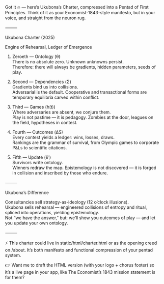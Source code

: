 Got it 🔥 — here’s Ukubona’s Charter, compressed into a Pentad of First Principles. Think of it as your Economist-1843-style manifesto, but in your voice, and straight from the neuron rug.

⸻

Ukubona Charter (2025)      

Engine of Rehearsal, Ledger of Emergence  

   1.	Zeroeth — Ontology (θ)            
There is no absolute zero. Unknown unknowns persist.    
Therefore: there will always be gradients, hidden parameters, seeds of play.    
	
   2.	Second — Dependencies (Σ)          
Gradients bind us into collisions.      
Adversarial is the default. Cooperative and transactional forms are temporary equilibria carved within conflict.      
	
   3.	Third — Games (h(t))    
Where adversaries are absent, we conjure them.     
Play is not pastime — it is pedagogy. Zombies at the door, leagues on the field, hypotheses in contest.     
   
   4.	Fourth — Outcomes (ΔS)      
Every contest yields a ledger: wins, losses, draws.      
Rankings are the grammar of survival, from Olympic games to corporate P&Ls to scientific citations.     
   
   5.	Fifth — Update (θ′)      
Survivors write ontology.       
Winners redraw the map. Epistemology is not discovered — it is forged in collision and inscribed by those who endure.         

⸻

Ukubona’s Difference     

Consultancies sell strategy-as-ideology (12 o’clock illusions).     
Ukubona sells rehearsal — engineered collisions of entropy and ritual, spliced into operations, yielding epistemology.    
Not “we have the answer,” but: we’ll show you outcomes of play — and let you update your own ontology.     

⸻

⚡ This charter could live in static/html/charter.html or as the opening creed on /about. It’s both manifesto and functional compression of your pentad system.    

👉 Want me to draft the HTML version (with your logo + chorus footer) so it’s a live page in your app, like The Economist’s 1843 mission statement is for them?     
